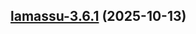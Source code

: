 
<a name="lamassu-3.6.1"></a>
## [lamassu-3.6.1](https://github.com/lamassuiot/lamassu-helm/compare/lamassu-3.6.0...lamassu-3.6.1) (2025-10-13)

